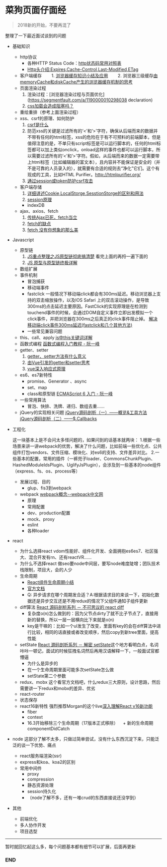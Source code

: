 # 菜狗页面仔面经
>  2018新的开始，不要再混了

整理了一下最近面试谈到的问题

+ 基础知识
    + http协议
        + 各种HTTP Status Code：[http状态码常用对照表](http://tool.oschina.net/commons?type=5)
        + [Http头介绍:Expires,Cache-Control,Last-Modified,ETag](http://www.51testing.com/html/28/116228-238337.html)
    + 客户端缓存
        1. [浏览器缓存知识小结及应用](http://www.cnblogs.com/lyzg/p/5125934.html?f=t)
        2. 浏览器三级缓存[由memoryCache和diskCache产生的浏览器缓存机制的思考](https://segmentfault.com/a/1190000011286027)
    + 页面渲染过程
        1. 渲染过程：[浏览器渲染过程与页面优化](https://segmentfault.com/a/1190000010298038  declaration)
        2. [css加载会造成阻塞吗？](https://www.cnblogs.com/chenjg/p/7126822.html)
    + 重绘重排（参考上面渲染过程）
    + xss、csrf的原理、如何防护
        1. [csrf是什么](https://zhuanlan.zhihu.com/p/22521378)
        2. 防范xss的关键是过滤所有的‘<’和‘>’字符，确保从后端而来的数据并不带有任何的html标签，xss的危险在于有不可预料的前端脚本，但是值得注意的是，不单只有script标签是可以运行脚本的，任何的html标签都可以加上类似onclick，onload这样的事件也都可以运行脚本，所以需要过滤所有的‘<’和‘>’字符。假如，从后端而来的数据一定需要带上html标签（比如编辑器的富文本），且内容并不能保证是安全的（并不是可靠的人员录入的），就需要有合适的规则去“净化”它们。这个有现成的工具，比如HTML Purifier。http://htmlpurifier.org/
        3. [通过session或token防护csrf攻击](https://www.zhihu.com/question/21385375/answer/20850443)
    + 客户端存储
        1. [详细讲述Cookie,LocalStorge,SesstionStorge的区别和用法](https://segmentfault.com/a/1190000007506189)
        2. [session原理](https://segmentfault.com/a/1190000004627894)
        + indexDB 
    + ajax、axios、fetch
        1. [传统Ajax已死，fetch当立](https://github.com/camsong/blog/issues/2)
        2. [fetch的缺点](https://www.cnblogs.com/huilixieqi/p/6494380.html)
        3. [fetch 没有你想象的那么美](http://undefinedblog.com/window-fetch-is-not-as-good-as-you-imagined/?utm_source=caibaojian.com)

+ Javascript
    + 原型链
        1. [JS重点整理之JS原型链彻底搞清楚](https://zhuanlan.zhihu.com/p/22787302)
        看完上面的再捋一遍下面的
        2. [JS 原型与原型链终极详解](https://www.jianshu.com/p/dee9f8b14771)
    + 数组扩展
    + 事件机制
        + 冒泡捕获
        + 移动端事件
        + fastclick
            一般情况下移动端click都会有300ms延迟。移动浏览器上支持的双击缩放操作，以及IOS Safari 上的双击滚动操作，是导致300ms的点击延迟主要原因。FastClick的实现原理是在检测到touchend事件的时候，会通过DOM自定义事件立即出发模拟一个click事件，并把浏览器在300ms之后真正的click事件阻止掉。
            [解决移动端click事件300ms延迟(fastclick和几个其他方法)](https://www.jianshu.com/p/16d3e4f9b2a9)
        + 一些常见兼容问题
    + this、call、apply
        [js中this关键词详解](https://segmentfault.com/a/1190000003046071)
    + 函数式编程
        [函数式编程入门教程 - 阮一峰](http://www.ruanyifeng.com/blog/2017/02/fp-tutorial.html)
    + getter、setter
        1. [getter、setter方法有什么意义](https://www.zhihu.com/question/21401198)
        2. [由Vue引发的getter和setter思考](https://www.cnblogs.com/chinajins/p/5996835.html) 
        3.  [vue深入响应式原理](https://cn.vuejs.org/v2/guide/reactivity.html)
    + es6、es7新特性
        + promise、Generator 、async
        + set、map
        + class和原型链
        [ECMAScript 6 入门 - 阮一峰](https://github.com/ruanyf/es6tutorial)
    + 一些常用算法
        + 冒泡、快排、洗牌、递归、数组去重……
    + jQuery的实现相关问题
        [jQuery源码剖析（一）——概览&工具方法](https://www.w3ctech.com/topic/256)
        [jQuery源码剖析（二）——$.Callbacks](https://www.w3ctech.com/topic/257)

+ 工程化

	这一块基本上是不会问太多怪问题的，如果问到的话基本就两块：
	1.根据一些场景来讲一讲webpack的优势，解决了什么问题，比如前端一些优化点、公共组件打包vendors、文件压缩、模块化、对es6的支持、文件差异对比。
	2.一些基本的配置，常用的插件（一裤兜子loader、CommonsChunkPlugin、HashedModuleIdsPlugin、UglifyJsPlugin），会涉及到一些基本的node组件（express、fs、os、process等）
    + 发展过程、目的
        + glup、fis3到webpack
    + webpack [webpack概念--webpack中文网](https://www.webpackjs.com/concepts/)
        + 原理
        + 常用配置
        + dev、production配置
        + mock、proxy
        + eslint
        + 各种loader
        
+ react
    + 为什么选择react
	    vdom性能好、组件化开发、全面拥抱es6es7、社区强大、混合开发有rn、还有reactVR……
	+ 为什么不选择react
	    做seo要node中间层，要写node难度陡增；团队技术栈限制，项目大，会的人少
    + 生命周期
	    + [React组件生命周期小结](https://www.jianshu.com/p/4784216b8194)
		+ [官方文档](https://reactjs.org/docs/components-and-props.html#es6-classes)
		+ Q: 异步请求在哪个周期发合适？A:根据请求目的来谈一下，初始化数据还是异步交互还是不用redux的情况下父组件通知子组件更新
    + diff算法
	    [React 源码剖析系列 － 不可思议的 react diff](https://zhuanlan.zhihu.com/p/20346379)
        + 复杂度o(n)怎么做到的：因为父节点dirty了就不比子节点了，直接用新的替换，所以一层一层横向比下来就是o(n) 
        + key是干嘛的：比如一个ul发生了改变，里面有key的会在diff算法中进行比较，相同的话直接或者改变顺序，然后copy到新tree里面，提高性能
    + setState
        [React 源码剖析系列 － 解密 setState](https://zhuanlan.zhihu.com/p/20328570)这个地方看明白点，名词咔咔一顿记，面试的时候狂拽名词然后再用汉语解释一下，一般面试官都懵逼
        + 为什么是异步的
        + 在一个生命周期里面可能多次setState怎么做
		+ setState第二个参数
    + redux、mobx
	这个看官方文档吧，什么redux三大原则，设计思路，然后需要讲一下redux和mobx的差异、优劣
    + react-router
    + 状态保存
	+ react16新特性
	    强烈推荐Morgan的这个live[深入理解React v16新功能](https://www.zhihu.com/lives/896398188230103040)
	    + fiber
	    + context
	    + 16.3开始移除三个生命周期（17版本正式移除）
	    + 新的生命周期componentDidCatch

+ node
这部分了解不太多，只做过简单尝试，没有什么东西沉淀下来，只能泛泛的谈一下优势、痛点
	+ react服务端渲染(ssr)
    + express和koa、koa2的区别
    + 常用中间件
        + proxy
        + compression
        + 静态资源处理
        + session持久化
        + （node了解不多，还有一堆crud的东西直接说还没学到）

+ 其他
    + 前端优化
    + 多人协作开发
    + 项目选型
    
------
暂时就回忆起这么多，每个问题基本都有细节可以扩展，后面再更新

### END
